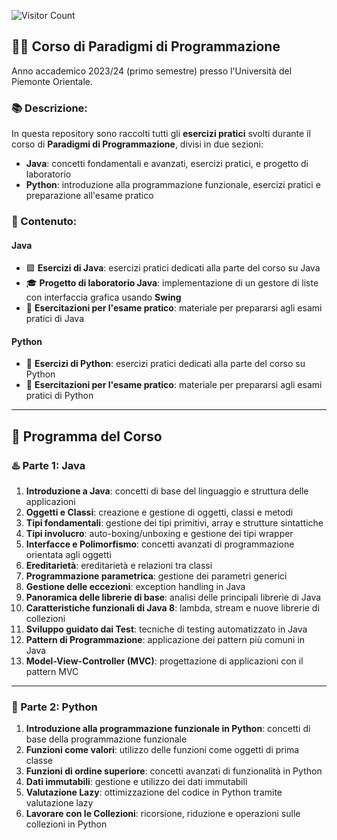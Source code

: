 ![Visitor Count](https://hits.seeyoufarm.com/api/count/incr/badge.svg?url=https://github.com/AlessandroZappatore/UNIUPO_PARADIGMI_DI_PROGRAMMAZIONE&count_bg=%2379C83D&title_bg=%23555555&icon=github.svg&icon_color=%23E7E7E7&title=visitors&edge_flat=false)

## 🧑‍💻 Corso di **Paradigmi di Programmazione**  
Anno accademico 2023/24 (primo semestre) presso l'Università del Piemonte Orientale.

### 📚 Descrizione:  
In questa repository sono raccolti tutti gli **esercizi pratici** svolti durante il corso di **Paradigmi di Programmazione**, divisi in due sezioni:  
- **Java**: concetti fondamentali e avanzati, esercizi pratici, e progetto di laboratorio  
- **Python**: introduzione alla programmazione funzionale, esercizi pratici e preparazione all'esame pratico

### 📂 Contenuto:  
#### Java
- 🟩 **Esercizi di Java**: esercizi pratici dedicati alla parte del corso su Java  
- 🎓 **Progetto di laboratorio Java**: implementazione di un gestore di liste con interfaccia grafica usando **Swing**  
- 📝 **Esercitazioni per l'esame pratico**: materiale per prepararsi agli esami pratici di Java  

#### Python
- 🐍 **Esercizi di Python**: esercizi pratici dedicati alla parte del corso su Python  
- 📝 **Esercitazioni per l'esame pratico**: materiale per prepararsi agli esami pratici di Python  

---

## 📘 **Programma del Corso**

### ♨️ Parte 1: **Java**
1. **Introduzione a Java**: concetti di base del linguaggio e struttura delle applicazioni  
2. **Oggetti e Classi**: creazione e gestione di oggetti, classi e metodi  
3. **Tipi fondamentali**: gestione dei tipi primitivi, array e strutture sintattiche  
4. **Tipi involucro**: auto-boxing/unboxing e gestione dei tipi wrapper  
5. **Interfacce e Polimorfismo**: concetti avanzati di programmazione orientata agli oggetti  
6. **Ereditarietà**: ereditarietà e relazioni tra classi  
7. **Programmazione parametrica**: gestione dei parametri generici  
8. **Gestione delle eccezioni**: exception handling in Java  
9. **Panoramica delle librerie di base**: analisi delle principali librerie di Java  
10. **Caratteristiche funzionali di Java 8**: lambda, stream e nuove librerie di collezioni  
11. **Sviluppo guidato dai Test**: tecniche di testing automatizzato in Java  
12. **Pattern di Programmazione**: applicazione dei pattern più comuni in Java  
13. **Model-View-Controller (MVC)**: progettazione di applicazioni con il pattern MVC  

---

### 🐍 Parte 2: **Python**
1. **Introduzione alla programmazione funzionale in Python**: concetti di base della programmazione funzionale  
2. **Funzioni come valori**: utilizzo delle funzioni come oggetti di prima classe  
3. **Funzioni di ordine superiore**: concetti avanzati di funzionalità in Python  
4. **Dati immutabili**: gestione e utilizzo dei dati immutabili  
5. **Valutazione Lazy**: ottimizzazione del codice in Python tramite valutazione lazy  
6. **Lavorare con le Collezioni**: ricorsione, riduzione e operazioni sulle collezioni in Python  
